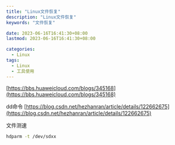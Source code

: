 ```yaml
---
title: "Linux文件恢复"
description: "Linux文件恢复"
keywords: "文件恢复"

date: 2023-06-16T16:41:30+08:00
lastmod: 2023-06-16T16:41:30+08:00

categories:
  - Linux
tags:
  - Linux
  - 工具使用
---
```


[https://bbs.huaweicloud.com/blogs/345168](https://bbs.huaweicloud.com/blogs/345168)

dd命令
[https://blog.csdn.net/hezhanran/article/details/122662675](https://blog.csdn.net/hezhanran/article/details/122662675)

文件测速
```bash
hdparm -t /dev/sdxx
```
